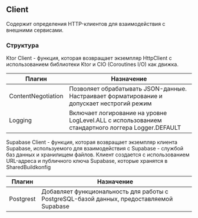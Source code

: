 ## Client
Содержит определения HTTP-клиентов для взаимодействия с внешними сервисами.

### Структура

Ktor Сlient - функция, которая возвращает экземпляр HttpClient с использованием библиотеки Ktor и CIO (Coroutines I/O) как движка.

|Плагин|Назначение|
|------|----------|
|ContentNegotiation|Позволяет обрабатывать JSON-данные. Настраивает форматирование и допускает нестрогий режим|
|Logging|Включает логирование на уровне LogLevel.ALL с использованием стандартного логгера Logger.DEFAULT|

Supabase Client - функция, которая возвращает экземпляр клиента Supabase, используемого для взаимодействия с Supabase - службой баз данных и хранилищем файлов. Клиент создается с использованием URL-адреса и публичного ключа Supabase, которые хранятся в SharedBuildkonfig

|Плагин|Назначение|
|------|----------|
|Postgrest|Добавляет функциональность для работы с PostgreSQL-базой данных, предоставляемой Supabase|
